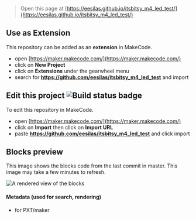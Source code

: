
> Open this page at [https://eesilas.github.io/itsbitsy_m4_led_test/](https://eesilas.github.io/itsbitsy_m4_led_test/)

## Use as Extension

This repository can be added as an **extension** in MakeCode.

* open [https://maker.makecode.com/](https://maker.makecode.com/)
* click on **New Project**
* click on **Extensions** under the gearwheel menu
* search for **https://github.com/eesilas/itsbitsy_m4_led_test** and import

## Edit this project ![Build status badge](https://github.com/eesilas/itsbitsy_m4_led_test/workflows/MakeCode/badge.svg)

To edit this repository in MakeCode.

* open [https://maker.makecode.com/](https://maker.makecode.com/)
* click on **Import** then click on **Import URL**
* paste **https://github.com/eesilas/itsbitsy_m4_led_test** and click import

## Blocks preview

This image shows the blocks code from the last commit in master.
This image may take a few minutes to refresh.

![A rendered view of the blocks](https://github.com/eesilas/itsbitsy_m4_led_test/raw/master/.github/makecode/blocks.png)

#### Metadata (used for search, rendering)

* for PXT/maker
<script src="https://makecode.com/gh-pages-embed.js"></script><script>makeCodeRender("{{ site.makecode.home_url }}", "{{ site.github.owner_name }}/{{ site.github.repository_name }}");</script>
